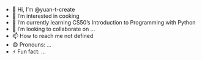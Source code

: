 - 👋 Hi, I’m @yuan-t-create
- 👀 I’m interested in cooking
- 🌱 I’m currently learning CS50’s Introduction to Programming with Python
- 💞️ I’m looking to collaborate on ...
- 📫 How to reach me not defined
- 😄 Pronouns: ...
- ⚡ Fun fact: ...

<!---
yuan-t-create/yuan-t-create is a ✨ special ✨ repository because its `README.md` (this file) appears on your GitHub profile.
You can click the Preview link to take a look at your changes.
--->
